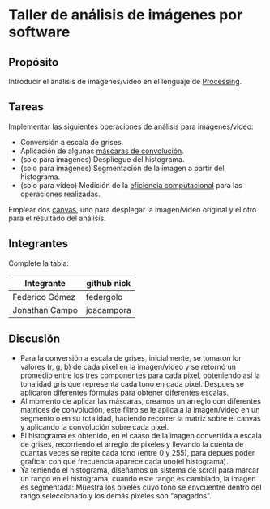 # Taller de análisis de imágenes por software

## Propósito

Introducir el análisis de imágenes/video en el lenguaje de [Processing](https://processing.org/).

## Tareas

Implementar las siguientes operaciones de análisis para imágenes/video:

* Conversión a escala de grises.
* Aplicación de algunas [máscaras de convolución](https://en.wikipedia.org/wiki/Kernel_(image_processing)).
* (solo para imágenes) Despliegue del histograma.
* (solo para imágenes) Segmentación de la imagen a partir del histograma.
* (solo para video) Medición de la [eficiencia computacional](https://processing.org/reference/frameRate.html) para las operaciones realizadas.

Emplear dos [canvas](https://processing.org/reference/PGraphics.html), uno para desplegar la imagen/video original y el otro para el resultado del análisis.

## Integrantes

Complete la tabla:

|   Integrante   | github nick |
|----------------|-------------|
| Federico Gómez |  federgolo  |
| Jonathan Campo |  joacampora |

## Discusión
* Para la conversión a escala de grises, inicialmente, se tomaron lor valores (r, g, b) de cada pixel en la imagen/video y se retornó un promedio entre los tres componentes para cada pixel, obteniendo así la tonalidad gris que representa cada tono en cada pixel. Despues se aplicaron diferentes fórmulas para obtener diferentes escalas.
* Al momento de aplicar las máscaras, creamos un arreglo con diferentes matrices de convolución, este filtro se le aplica a la imagen/video en un segmento o en su totalidad, haciendo recorrer la matriz sobre el canvas y aplicando la convolución sobre cada pixel.
* El histograma es obtenido, en el caaso de la imagen convertida a escala de grises, recorriendo el arreglo de pixeles y llevando la cuenta de cuantas veces se repite cada tono (entre 0 y 255), para depues poder graficar con que frecuencia aparece cada uno(el histograma).
* Ya teniendo el histograma, diseñamos un sistema de scroll para marcar un rango en el histograma, cuando este rango es cambiado, la imagen es segmentada: Muestra los pixeles cuyo tono se envcuentre dentro del rango seleccionado y los demás pixeles son "apagados".
